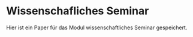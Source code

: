 # Wissenschafliches Seminar
Hier ist ein Paper für das Modul wissenschaftliches Seminar gespeichert.